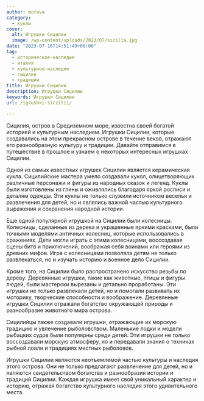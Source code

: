 ```yaml
---
author: morava
category:
  - куклы
cover:
  alt: Игрушки Сицилии
  image: /wp-content/uploads/2023/07/sicilia.jpg
date: "2023-07-16T14:51:49+00:00"
tag:
  - историческое-наследие
  - италия
  - культурное-наследие
  - сицилия
  - традиции
title: Игрушки Сицилии
description: Игрушки Сицилии
keywords: Игрушки Сицилии
url: /igrushki-siczilii/

---
```

Сицилия, остров в Средиземном море, известна своей богатой историей и культурным наследием. Игрушки Сицилии, которые создавались на этом прекрасном острове в течение веков, отражают его разнообразную культуру и традиции. Давайте отправимся в путешествие в прошлое и узнаем о некоторых интересных игрушках Сицилии.

Одной из самых известных игрушек Сицилии является керамическая кукла. Сицилийские мастера умело создавали кукол, олицетворяющих различные персонажи и фигуры из народных сказок и легенд. Куклы были изготовлены из глины и оживлялись благодаря яркой росписи и деталям одежды. Эти куклы не только служили источником веселья и развлечения для детей, но и являлись важной частью культурного выражения и сохранения народной истории.

Еще одной популярной игрушкой на Сицилии были колесницы. Колесницы, сделанные из дерева и украшенные яркими красками, были точными моделями античных колесниц, которые использовались в сражениях. Дети могли играть с этими колесницами, воссоздавая сцены битв и приключений, воображая себя воинами или героями из древних мифов. Игра с колесницами позволяла детям не только развлекаться, но и изучать историю и военное дело Сицилии.

Кроме того, на Сицилии было распространено искусство резьбы по дереву. Деревянные игрушки, такие как животные, птицы и фигуры людей, были мастерски вырезаны и детально проработаны. Эти игрушки не только развлекали детей, но и помогали развивать их моторику, творческие способности и воображение. Деревянные игрушки Сицилии отражали богатство окружающей природы и разнообразие животного мира острова.

Сицилийцы также создавали игрушки, отражающие их морскую традицию и увлечение рыболовством. Маленькие лодки и модели рыбацких судов были популярны среди детей. Эти игрушки не только воссоздавали морскую атмосферу, но и передавали знания о техниках рыбной ловли и традициях местных рыболовов.

Игрушки Сицилии являются неотъемлемой частью культуры и наследия этого острова. Они не только предлагают развлечение для детей, но и являются свидетельством богатства и разнообразия истории и традиций Сицилии. Каждая игрушка имеет свой уникальный характер и историю, отражая богатство культурного наследия этого удивительного места.
